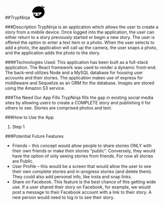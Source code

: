 ##TrypNinja <img src="client\src\components\TitleBar\logo.png" alt="trypninja" style="width: 50px;"/>



###Description
TrypNinja is an application which allows the user to create a story from a mobile device. Once logged into the application, the user can either return to a story previously started or begin a new story. The user is offered the option to enter a text item or a photo. When the user selects to add a photo, the application will call up the camera, the user snaps a photo, and the application adds the photo to the story.

####Technologies Used:
This application has been built as a full-stack application. The React framework was used to render a dynamic front-end. The back-end utilizes Node and a MySQL database for housing user accounts and their stories. The application makes use of express for middleware and Sequelize as an ORM for the database. Images are stored using the Amazon S3 service.
 
###The Need Our App Fills
TrypNinja fills the gap in existing social media sites by allowing users to create a COMPLETE story and publishing it for others to see.  Stories are comprised photos and text.

###How to Use the App
1. Step 1

###Potential Future Features
* Friends – this concept would allow people to share stories ONLY with their own friends or make their stories “public”.  Conversely, they would have the option of only seeing stories from friends.  For now all stories are Public.
* User Profile – this would be a screen that would allow the user to see their own complete stories and in-progress stories (and delete them).  They could also add personal info, like insta and snap links.
* Share on Facebook.  This feature is the best chance of this getting wide use.  If a user shared their story on Facebook, for example, we would post a message to their Facebook account with a link to their story.  A new person would need to log in to see their story.  






